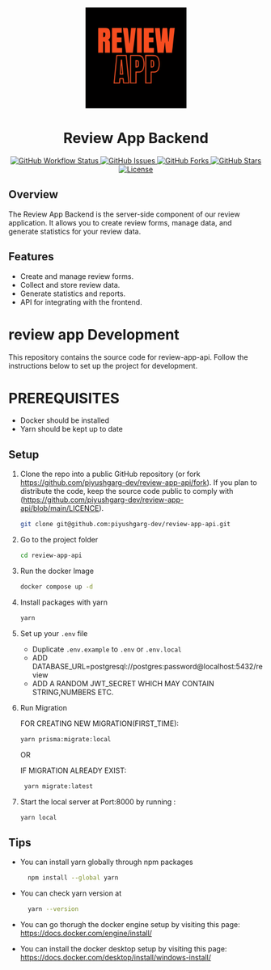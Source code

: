 <p align="center">
  <img src="./icons/REVIEW.svg" alt="Review App Logo" width="200">
</p>

<h1 align="center">Review App Backend</h1>

<p align="center">
  <a href="https://github.com/piyushgarg-dev/review-app-api/actions">
  <img alt="GitHub Workflow Status" src="https://img.shields.io/github/workflow/status/piyushgarg-dev/review-app-api/CI">
  </a>
  <a href="https://github.com/piyushgarg-dev/review-app-api/issues">
  <img alt="GitHub Issues" src="https://img.shields.io/github/issues/piyushgarg-dev/review-app-api">
  </a>
  <a href="https://github.com/piyushgarg-dev/review-app-api/forks">
  <img alt="GitHub Forks" src="https://img.shields.io/github/forks/piyushgarg-dev/review-app-api">
  </a>
  <a href="https://github.com/piyushgarg-dev/review-app-api/stargazers">
  <img alt="GitHub Stars" src="https://img.shields.io/github/stars/piyushgarg-dev/review-app-api">
  </a>
  <a href="https://github.com/piyushgarg-dev/review-app-api/blob/main/LICENSE">
  <img alt="License" src="https://img.shields.io/github/license/piyushgarg-dev/review-app-api">
  </a>
</p>

## Overview

The Review App Backend is the server-side component of our review application. It allows you to create review forms, manage data, and generate statistics for your review data.

## Features

- Create and manage review forms.
- Collect and store review data.
- Generate statistics and reports.
- API for integrating with the frontend.

# review app Development

This repository contains the source code for review-app-api. Follow the instructions below to set up the project for development.

# PREREQUISITES

- Docker should be installed
- Yarn should be kept up to date 

    


## Setup

1. Clone the repo into a public GitHub repository (or fork https://github.com/piyushgarg-dev/review-app-api/fork). If you plan to distribute the code, keep the source code public to comply with (https://github.com/piyushgarg-dev/review-app-api/blob/main/LICENCE). 

    ```sh
    git clone git@github.com:piyushgarg-dev/review-app-api.git
    ```

2. Go to the project folder

   ```sh
   cd review-app-api
   ```

3. Run the docker Image 

   ```sh
   docker compose up -d
   ```
4. Install packages with yarn

   ```sh
   yarn
   ```
5. Set up your `.env` file
   
   - Duplicate `.env.example` to `.env` or `.env.local`
   - ADD DATABASE_URL=postgresql://postgres:password@localhost:5432/review
   - ADD A RANDOM JWT_SECRET WHICH MAY CONTAIN STRING,NUMBERS ETC.

6. Run Migration 
   
   FOR CREATING NEW MIGRATION(FIRST_TIME):
   ```sh
   yarn prisma:migrate:local
   ```
   OR

   IF MIGRATION ALREADY EXIST:
   ```sh
    yarn migrate:latest
   ```

7. Start the local server at Port:8000 by running :
  
    ```sh
   yarn local
   ```

 ## Tips


- You can install yarn globally through npm packages
  ```sh
    npm install --global yarn
    ```
- You can check yarn version at 
  ```sh
    yarn --version
    ```

- You can go thorugh the docker engine setup by visiting this page:
   https://docs.docker.com/engine/install/


- You can install the docker desktop setup by visiting this page:
  https://docs.docker.com/desktop/install/windows-install/


  
   

  
    










